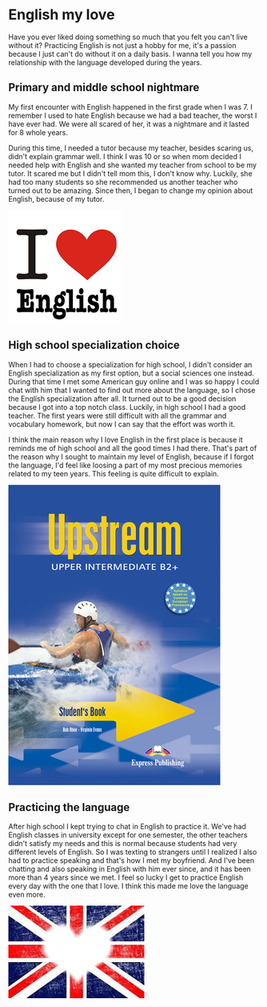 # English my love

Have you ever liked doing something so much that you felt you can't live without it?
Practicing English is not just a hobby for me, it's a passion because I just can't do without it on a daily basis.
I wanna tell you how my relationship with the language developed during the years.

## Primary and middle school nightmare

My first encounter with English happened in the first grade when I was 7.
I remember I used to hate English because we had a bad teacher, the worst I have ever had.
We were all scared of her, it was a nightmare and it lasted for 8 whole years.

During this time, I needed a tutor because my teacher, besides scaring us, didn't explain grammar well.
I think I was 10 or so when mom decided I needed help with English and she wanted my teacher from school to be my tutor.
It scared me but I didn't tell mom this, I don't know why.
Luckily, she had too many students so she recommended us another teacher who turned out to be amazing.
Since then, I began to change my opinion about English, because of my tutor.

![illustration](../images/illustration_love_english_1.png)

## High school specialization choice

When I had to choose a specialization for high school, I didn't consider an English specialization as my first option, but a social sciences one instead.
During that time I met some American guy online and I was so happy I could chat with him that I wanted to find out more about the language, so I chose the English specialization after all.
It turned out to be a good decision because I got into a top notch class.
Luckily, in high school I had a good teacher.
The first years were still difficult with all the grammar and vocabulary homework, but now I can say that the effort was worth it.

I think the main reason why I love English in the first place is because it reminds me of high school and all the good times I had there.
That's part of the reason why I sought to maintain my level of English, because if I forgot the language, I'd feel like loosing a part of my most precious memories related to my teen years.
This feeling is quite difficult to explain.

![illustration](../images/illustration_english_book_cover.png)

## Practicing the language

After high school I kept trying to chat in English to practice it.
We've had English classes in university except for one semester, the other teachers didn't satisfy my needs and this is normal because students had very different levels of English.
So I was texting to strangers until I realized I also had to practice speaking and that's how I met my boyfriend.
And I've been chatting and also speaking in English with him ever since, and it has been more than 4 years since we met.
I feel so lucky I get to practice English every day with the one that I love.
I think this made me love the language even more.

![illustration](../images/illustration_love_english_2.png)

